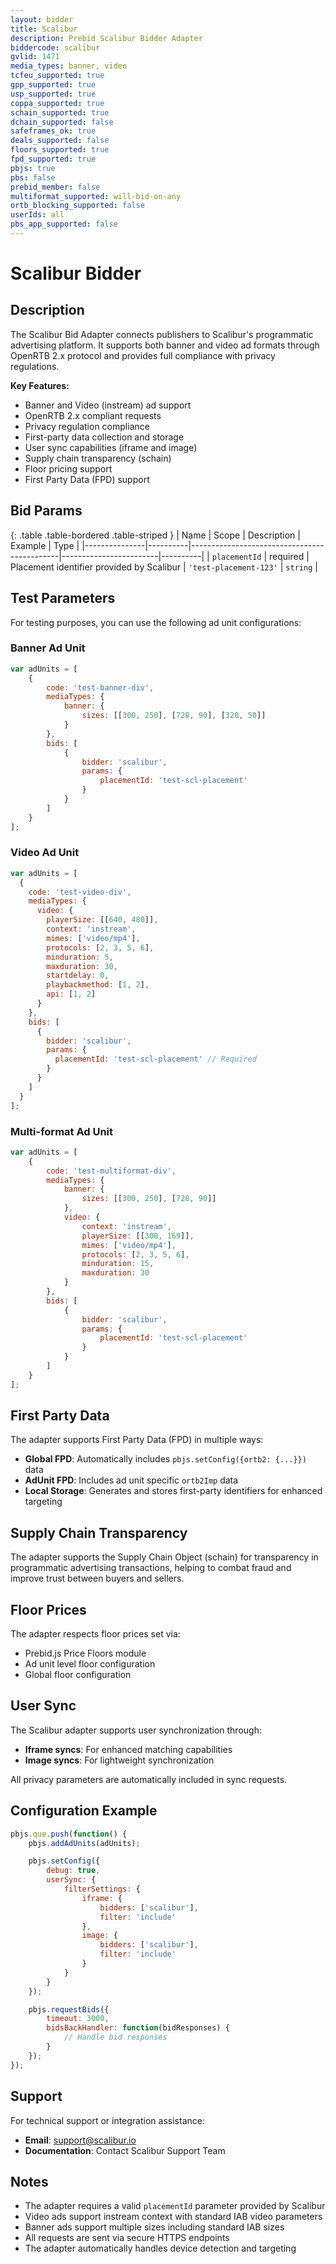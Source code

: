 ```yaml
---
layout: bidder
title: Scalibur
description: Prebid Scalibur Bidder Adapter
biddercode: scalibur
gvlid: 1471
media_types: banner, video
tcfeu_supported: true
gpp_supported: true
usp_supported: true
coppa_supported: true
schain_supported: true
dchain_supported: false
safeframes_ok: true
deals_supported: false
floors_supported: true
fpd_supported: true
pbjs: true
pbs: false
prebid_member: false
multiformat_supported: will-bid-on-any
ortb_blocking_supported: false
userIds: all
pbs_app_supported: false
---
```


# Scalibur Bidder

## Description

The Scalibur Bid Adapter connects publishers to Scalibur's programmatic advertising platform. It supports both banner and video ad formats through OpenRTB 2.x protocol and provides full compliance with privacy regulations.

**Key Features:**

- Banner and Video (instream) ad support
- OpenRTB 2.x compliant requests
- Privacy regulation compliance
- First-party data collection and storage
- User sync capabilities (iframe and image)
- Supply chain transparency (schain)
- Floor pricing support
- First Party Data (FPD) support

## Bid Params
{: .table .table-bordered .table-striped }
| Name | Scope | Description | Example | Type |
|---------------|----------|---------------------------------------------|------------------------|----------|
| `placementId` | required | Placement identifier provided by Scalibur  | `'test-placement-123'` | `string` |

## Test Parameters

For testing purposes, you can use the following ad unit configurations:

### Banner Ad Unit

```javascript
var adUnits = [
    {
        code: 'test-banner-div',
        mediaTypes: {
            banner: {
                sizes: [[300, 250], [728, 90], [320, 50]]
            }
        },
        bids: [
            {
                bidder: 'scalibur',
                params: {
                    placementId: 'test-scl-placement'
                }
            }
        ]
    }
];
```

### Video Ad Unit

```javascript
var adUnits = [
  {
    code: 'test-video-div', 
    mediaTypes: {
      video: {
        playerSize: [[640, 480]],
        context: 'instream',
        mimes: ['video/mp4'],
        protocols: [2, 3, 5, 6],
        minduration: 5,
        maxduration: 30,
        startdelay: 0,
        playbackmethod: [1, 2],
        api: [1, 2]
      }
    },
    bids: [
      {
        bidder: 'scalibur',
        params: {
          placementId: 'test-scl-placement' // Required
        }
      }
    ]
  }
];
```

### Multi-format Ad Unit

```javascript
var adUnits = [
    {
        code: 'test-multiformat-div',
        mediaTypes: {
            banner: {
                sizes: [[300, 250], [728, 90]]
            },
            video: {
                context: 'instream',
                playerSize: [[300, 169]],
                mimes: ['video/mp4'],
                protocols: [2, 3, 5, 6],
                minduration: 15,
                maxduration: 30
            }
        },
        bids: [
            {
                bidder: 'scalibur',
                params: {
                    placementId: 'test-scl-placement'
                }
            }
        ]
    }
];
```

## First Party Data

The adapter supports First Party Data (FPD) in multiple ways:

- **Global FPD**: Automatically includes `pbjs.setConfig({ortb2: {...}})` data
- **AdUnit FPD**: Includes ad unit specific `ortb2Imp` data
- **Local Storage**: Generates and stores first-party identifiers for enhanced targeting

## Supply Chain Transparency

The adapter supports the Supply Chain Object (schain) for transparency in programmatic advertising transactions, helping to combat fraud and improve trust between buyers and sellers.

## Floor Prices

The adapter respects floor prices set via:

- Prebid.js Price Floors module
- Ad unit level floor configuration
- Global floor configuration

## User Sync

The Scalibur adapter supports user synchronization through:
- **Iframe syncs**: For enhanced matching capabilities
- **Image syncs**: For lightweight synchronization

All privacy parameters are automatically included in sync requests.

## Configuration Example

```javascript
pbjs.que.push(function() {
    pbjs.addAdUnits(adUnits);

    pbjs.setConfig({
        debug: true,
        userSync: {
            filterSettings: {
                iframe: {
                    bidders: ['scalibur'],
                    filter: 'include'
                },
                image: {
                    bidders: ['scalibur'],
                    filter: 'include'
                }
            }
        }
    });

    pbjs.requestBids({
        timeout: 3000,
        bidsBackHandler: function(bidResponses) {
            // Handle bid responses
        }
    });
});
```

## Support

For technical support or integration assistance:

- **Email**: support@scalibur.io
- **Documentation**: Contact Scalibur Support Team

## Notes

- The adapter requires a valid `placementId` parameter provided by Scalibur
- Video ads support instream context with standard IAB video parameters
- Banner ads support multiple sizes including standard IAB sizes
- All requests are sent via secure HTTPS endpoints
- The adapter automatically handles device detection and targeting
